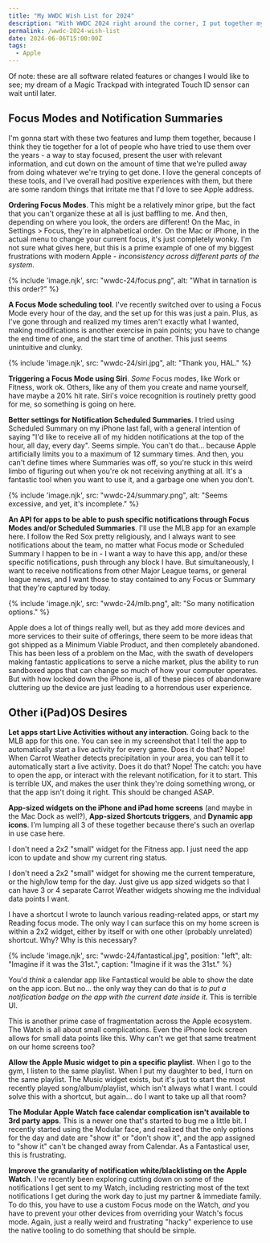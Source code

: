 ```yaml
---
title: "My WWDC Wish List for 2024"
description: "With WWDC 2024 right around the corner, I put together my personal short list of things I'd like to see."
permalink: /wwdc-2024-wish-list
date: 2024-06-06T15:00:00Z
tags: 
  - Apple
---
```


Of note: these are all software related features or changes I would like to see; my dream of a Magic Trackpad with integrated Touch ID sensor can wait until later.

## Focus Modes and Notification Summaries

I'm gonna start with these two features and lump them together, because I think they tie together for a lot of people who have tried to use them over the years - a way to stay focused, present the user with relevant information, and cut down on the amount of time that we're pulled away from doing whatever we're trying to get done. I love the general concepts of these tools, and I've overall had positive experiences with them, but there are some random things that irritate me that I'd love to see Apple address.

**Ordering Focus Modes**. This might be a relatively minor gripe, but the fact that you can't organize these at all is just baffling to me. And then, depending on where you look, the orders are different! On the Mac, in Settings > Focus, they're in alphabetical order. On the Mac or iPhone, in the actual menu to change your current focus, it's just completely wonky. I'm not sure what gives here, but this is a prime example of one of my biggest frustrations with modern Apple - *inconsistency across different parts of the system*.

{% include 'image.njk',
  src: "wwdc-24/focus.png",
  alt: "What in tarnation is this order?"
%}

**A Focus Mode scheduling tool**. I've recently switched over to using a Focus Mode every hour of the day, and the set up for this was just a pain. Plus, as I've gone through and realized my times aren't exactly what I wanted, making modifications is another exercise in pain points; you have to change the end time of one, and the start time of another. This just seems unintuitive and clunky.

{% include 'image.njk',
  src: "wwdc-24/siri.jpg",
  alt: "Thank you, HAL."
%}

**Triggering a Focus Mode using Siri**. *Some* Focus modes, like Work or Fitness, work ok. Others, like any of them you create and name yourself, have maybe a 20% hit rate. Siri's voice recognition is routinely pretty good for me, so something is going on here.

**Better settings for Notification Scheduled Summaries**. I tried using Scheduled Summary on my iPhone last fall, with a general intention of saying "I'd like to receive all of my hidden notifications at the top of the hour, all day, every day". Seems simple. You can't do that... because Apple artificially limits you to a maximum of 12 summary times. And then, you can't define times where Summaries was off, so you're stuck in this weird limbo of figuring out when you're ok not receiving anything at all. It's a fantastic tool when you want to use it, and a garbage one when you don't.

{% include 'image.njk',
  src: "wwdc-24/summary.png",
  alt: "Seems excessive, and yet, it's incomplete."
%}

**An API for apps to be able to push specific notifications through Focus Modes and/or Scheduled Summaries**. I'll use the MLB app for an example here. I follow the Red Sox pretty religiously, and I always want to see notifications about the team, no matter what Focus mode or Scheduled Summary I happen to be in - I want a way to have this app, and/or these specific notifications, push through any block I have. But simultaneously, I want to receive notifications from other Major League teams, or general league news, and I want those to stay contained to any Focus or Summary that they're captured by today.

{% include 'image.njk',
  src: "wwdc-24/mlb.png",
  alt: "So many notification options."
%}

Apple does a lot of things really well, but as they add more devices and more services to their suite of offerings, there seem to be more ideas that got shipped as a Minimum Viable Product, and then completely abandoned. This has been less of a problem on the Mac, with the swath of developers making fantastic applications to serve a niche market, plus the ability to run sandboxed apps that can change so much of how your computer operates. But with how locked down the iPhone is, all of these pieces of abandonware cluttering up the device are just leading to a horrendous user experience.

## Other i(Pad)OS Desires

**Let apps start Live Activities without any interaction**. Going back to the MLB app for this one. You can see in my screenshot that I tell the app to automatically start a live activity for every game. Does it do that? Nope! When Carrot Weather detects precipitation in your area, you can tell it to automatically start a live activity. Does it do that? Nope! The catch: you have to open the app, or interact with the relevant notification, for it to start. This is terrible UX, and makes the user think they're doing something wrong, or that the app isn't doing it right. This should be changed ASAP.

**App-sized widgets on the iPhone and iPad home screens** (and maybe in the Mac Dock as well?), **App-sized Shortcuts triggers**, and **Dynamic app icons**. I'm lumping all 3 of these together because there's such an overlap in use case here.

I don't need a 2x2 "small" widget for the Fitness app. I just need the app icon to update and show my current ring status.

I don't need a 2x2 "small" widget for showing me the current temperature, or the high/low temp for the day. Just give us app sized widgets so that I can have 3 or 4 separate Carrot Weather widgets showing me the individual data points I want.

I have a shortcut I wrote to launch various reading-related apps, or start my Reading focus mode. The only way I can surface this on my home screen is within a 2x2 widget, either by itself or with one other (probably unrelated) shortcut. Why? Why is this necessary?

{% include 'image.njk',
  src: "wwdc-24/fantastical.jpg",
  position: "left",
  alt: "Imagine if it was the 31st.",
  caption: "Imagine if it was the 31st."
%}

You'd *think* a calendar app like Fantastical would be able to show the date on the app icon. But no... the only way they can do that is *to put a notification badge on the app with the current date inside it.* This is terrible UI.

This is another prime case of fragmentation across the Apple ecosystem. The Watch is all about small complications. Even the iPhone lock screen allows for small data points like this. Why can't we get that same treatment on our home screens too?

**Allow the Apple Music widget to pin a specific playlist**. When I go to the gym, I listen to the same playlist. When I put my daughter to bed, I turn on the same playlist. The Music widget exists, but it's just to start the most recently played song/album/playlist, which isn't always what I want. I could solve this with a shortcut, but again... do I want to take up all that room?

**The Modular Apple Watch face calendar complication isn't available to 3rd party apps**. This is a newer one that's started to bug me a little bit. I recently started using the Modular face, and realized that the only options for the day and date are "show it" or "don't show it", and the app assigned to "show it" can't be changed away from Calendar. As a Fantastical user, this is frustrating.

**Improve the granularity of notification white/blacklisting on the Apple Watch**. I've recently been exploring cutting down on some of the notifications I get sent to my Watch, including restricting most of the text notifications I get during the work day to just my partner & immediate family. To do this, you have to use a custom Focus mode on the Watch, *and* you have to prevent your other devices from overriding your Watch's focus mode. Again, just a really weird and frustrating "hacky" experience to use the native tooling to do something that should be simple.

